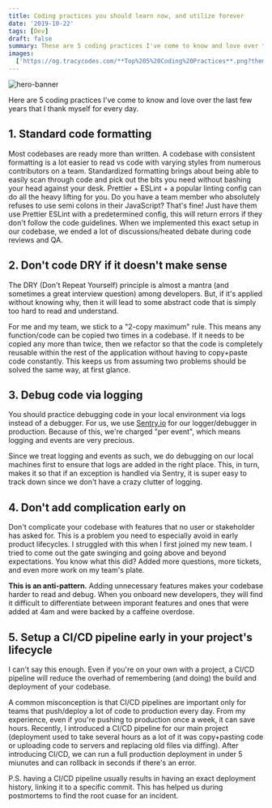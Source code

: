 ```yaml
---
title: Coding practices you should learn now, and utilize forever
date: '2019-10-22'
tags: [Dev]
draft: false
summary: These are 5 coding practices I've come to know and love over the last few years that I thiank myself for every day.
images:
  ['https://og.tracycodes.com/**Top%205%20Coding%20Practices**.png?theme=dark&md=1&fontSize=100px']
---
```


![hero-banner](https://og.tracycodes.com/**Top%205%20Coding%20Practices**.png?theme=dark&md=1&fontSize=100px)

Here are 5 coding practices I've come to know and love over the last few years that I thank myself for every day.

## 1. Standard code formatting

Most codebases are ready more than written. A codebase with consistent formatting is a lot easier to read vs code with varying styles from numerous contributors on a team. Standardized formatting brings about being able to easily scan through code and pick out the bits you need without bashing your head against your desk. Prettier + ESLint + a popular linting config can do all the heavy lifting for you. Do you have a team member who absolutely refuses to use semi colons in their JavaScript? That's fine! Just have them use Prettier ESLint with a predetermined config, this will return errors if they don't follow the code guidelines. When we implemented this exact setup in our codebase, we ended a lot of discussions/heated debate during code reviews and QA.

## 2. Don't code DRY if it doesn't make sense

The DRY (Don't Repeat Yourself) principle is almost a mantra (and sometimes a great interview question) among developers. But, if it's applied without knowing why, then it will lead to some abstract code that is simply too hard to read and understand.

For me and my team, we stick to a "2-copy maximum" rule. This means any function/code can be copied two times in a codebase. If it needs to be copied any more than twice, then we refactor so that the code is completely reusable within the rest of the application without having to copy+paste code constantly. This keeps us from assuming two problems should be solved the same way, at first glance.

## 3. Debug code via logging

You should practice debugging code in your local environment via logs instead of a debugger. For us, we use [Sentry.io](https://sentry.io/) for our logger/debugger in production. Because of this, we're charged "per event", which means logging and events are very precious.

Since we treat logging and events as such, we do debugging on our local machines first to ensure that logs are added in the right place. This, in turn, makes it so that if an exception is handled via Sentry, it is super easy to track down since we don't have a crazy clutter of logging.

## 4. Don't add complication early on

Don't complicate your codebase with features that no user or stakeholder has asked for. This is a problem you need to especially avoid in early product lifecycles. I struggled with this when I first joined my new team. I tried to come out the gate swinging and going above and beyond expectations. You know what this did? Added more questions, more tickets, and even more work on my team's plate.

**This is an anti-pattern.** Adding unnecessary features makes your codebase harder to read and debug. When you onboard new developers, they will find it difficult to differentiate between imporant features and ones that were added at 4am and were backed by a caffeine overdose.

## 5. Setup a CI/CD pipeline early in your project's lifecycle

I can't say this enough. Even if you're on your own with a project, a CI/CD pipeline will reduce the overhad of remembering (and doing) the build and deployment of your codebase.

A common misconception is that CI/CD pipelines are important only for teams that push/deploy a lot of code to production every day. From my experience, even if you're pushing to production once a week, it can save hours. Recently, I introduced a CI/CD pipeline for our main project (deployment used to take several hours as a lot of it was copy+pasting code or uploading code to servers and replacing old files via diffing). After introducing CI/CD, we can run a full production deployment in under 5 miunutes and can rollback in seconds if there's an error.

P.S. having a CI/CD pipeline usually results in having an exact deployment history, linking it to a specific commit. This has helped us during postmortems to find the root cuase for an incident.
